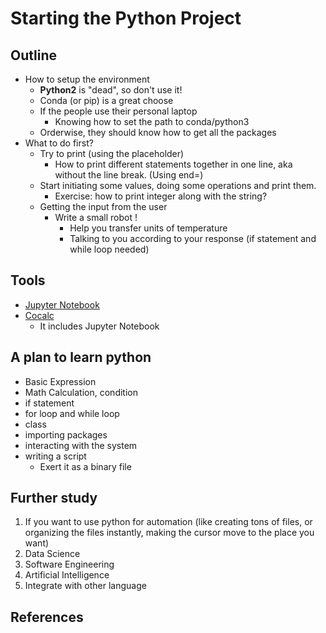 # Starting the Python Project

## Outline
- How to setup the environment
	- **Python2** is "dead", so don't use it!
	- Conda (or pip) is a great choose
	- If the people use their personal laptop
		- Knowing how to set the path to conda/python3
	- Orderwise, they should know how to get all the packages
- What to do first?
	- Try to print (using the placeholder)
		- How to print different statements together in one line, aka without the line break. (Using end=) 
	- Start initiating some values, doing some operations and print them.
		- Exercise: how to print integer along with the string?
	- Getting the input from the user
		- Write a small robot !
			- Help you transfer units of temperature
			- Talking to you according to your response (if statement and while loop needed)
## Tools
- [Jupyter Notebook](https://jupyter.org/)
- [Cocalc](https://cocalc.com/app#projects?session=default)
	- It includes Jupyter Notebook   

## A plan to learn python
- Basic Expression
- Math Calculation, condition
- if statement
- for loop and while loop
- class
- importing packages
- interacting with the system
- writing a script
	- Exert it as a binary file 

## Further study
1. If you want to use python for automation (like creating tons of files, or organizing the files instantly, making the cursor move to the place you want)
2. Data Science
3. Software Engineering
4. Artificial Intelligence
5. Integrate with other language
## References

